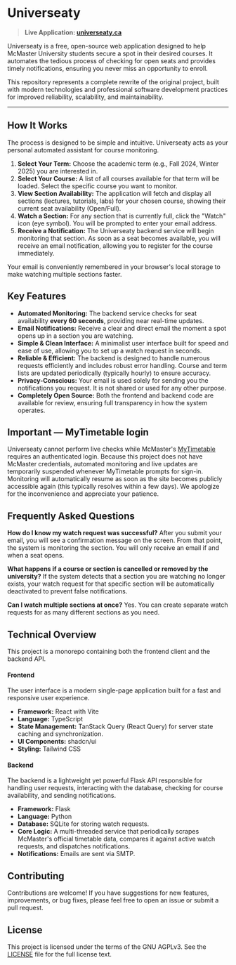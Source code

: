 # Universeaty

> **Live Application: [universeaty.ca](https://universeaty.ca)**

Universeaty is a free, open-source web application designed to help McMaster University students secure a spot in their desired courses. It automates the tedious process of checking for open seats and provides timely notifications, ensuring you never miss an opportunity to enroll.

This repository represents a complete rewrite of the original project, built with modern technologies and professional software development practices for improved reliability, scalability, and maintainability.

---

## How It Works

The process is designed to be simple and intuitive. Universeaty acts as your personal automated assistant for course monitoring.

1.  **Select Your Term:** Choose the academic term (e.g., Fall 2024, Winter 2025) you are interested in.
2.  **Select Your Course:** A list of all courses available for that term will be loaded. Select the specific course you want to monitor.
3.  **View Section Availability:** The application will fetch and display all sections (lectures, tutorials, labs) for your chosen course, showing their current seat availability (Open/Full).
4.  **Watch a Section:** For any section that is currently full, click the "Watch" icon (eye symbol). You will be prompted to enter your email address.
5.  **Receive a Notification:** The Universeaty backend service will begin monitoring that section. As soon as a seat becomes available, you will receive an email notification, allowing you to register for the course immediately.

Your email is conveniently remembered in your browser's local storage to make watching multiple sections faster.

## Key Features

*   **Automated Monitoring:** The backend service checks for seat availability **every 60 seconds**, providing near real-time updates.
*   **Email Notifications:** Receive a clear and direct email the moment a spot opens up in a section you are watching.
*   **Simple & Clean Interface:** A minimalist user interface built for speed and ease of use, allowing you to set up a watch request in seconds.
*   **Reliable & Efficient:** The backend is designed to handle numerous requests efficiently and includes robust error handling. Course and term lists are updated periodically (typically hourly) to ensure accuracy.
*   **Privacy-Conscious:** Your email is used solely for sending you the notifications you request. It is not shared or used for any other purpose.
*   **Completely Open Source:** Both the frontend and backend code are available for review, ensuring full transparency in how the system operates.

## Important — MyTimetable login

Universeaty cannot perform live checks while McMaster's [MyTimetable](https://mytimetable.mcmaster.ca/) requires an authenticated login. Because this project does not have McMaster credentials, automated monitoring and live updates are temporarily suspended whenever MyTimetable prompts for sign-in. Monitoring will automatically resume as soon as the site becomes publicly accessible again (this typically resolves within a few days). We apologize for the inconvenience and appreciate your patience.

## Frequently Asked Questions

**How do I know my watch request was successful?**
After you submit your email, you will see a confirmation message on the screen. From that point, the system is monitoring the section. You will only receive an email if and when a seat opens.

**What happens if a course or section is cancelled or removed by the university?**
If the system detects that a section you are watching no longer exists, your watch request for that specific section will be automatically deactivated to prevent false notifications.

**Can I watch multiple sections at once?**
Yes. You can create separate watch requests for as many different sections as you need.

## Technical Overview

This project is a monorepo containing both the frontend client and the backend API.

#### Frontend

The user interface is a modern single-page application built for a fast and responsive user experience.

*   **Framework:** React with Vite
*   **Language:** TypeScript
*   **State Management:** TanStack Query (React Query) for server state caching and synchronization.
*   **UI Components:** shadcn/ui
*   **Styling:** Tailwind CSS

#### Backend

The backend is a lightweight yet powerful Flask API responsible for handling user requests, interacting with the database, checking for course availability, and sending notifications.

*   **Framework:** Flask
*   **Language:** Python
*   **Database:** SQLite for storing watch requests.
*   **Core Logic:** A multi-threaded service that periodically scrapes McMaster's official timetable data, compares it against active watch requests, and dispatches notifications.
*   **Notifications:** Emails are sent via SMTP.

## Contributing

Contributions are welcome! If you have suggestions for new features, improvements, or bug fixes, please feel free to open an issue or submit a pull request.

## License

This project is licensed under the terms of the GNU AGPLv3. See the [LICENSE](LICENSE) file for the full license text.
